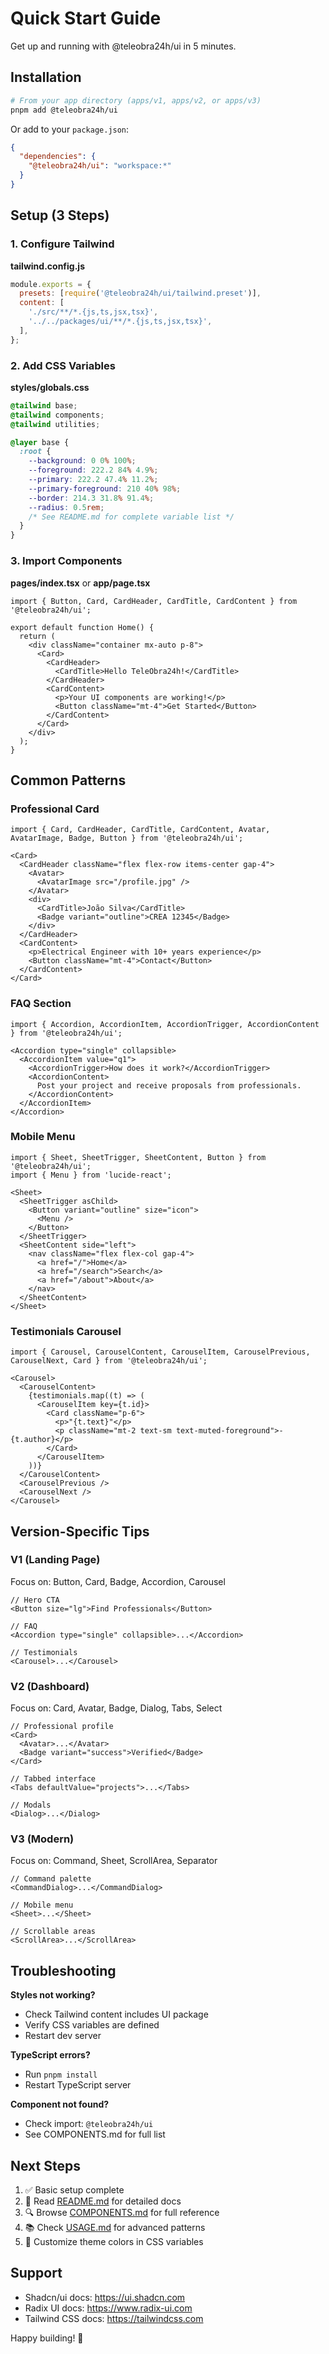 # Quick Start Guide

Get up and running with @teleobra24h/ui in 5 minutes.

## Installation

```bash
# From your app directory (apps/v1, apps/v2, or apps/v3)
pnpm add @teleobra24h/ui
```

Or add to your `package.json`:

```json
{
  "dependencies": {
    "@teleobra24h/ui": "workspace:*"
  }
}
```

## Setup (3 Steps)

### 1. Configure Tailwind

**tailwind.config.js**
```js
module.exports = {
  presets: [require('@teleobra24h/ui/tailwind.preset')],
  content: [
    './src/**/*.{js,ts,jsx,tsx}',
    '../../packages/ui/**/*.{js,ts,jsx,tsx}',
  ],
};
```

### 2. Add CSS Variables

**styles/globals.css**
```css
@tailwind base;
@tailwind components;
@tailwind utilities;

@layer base {
  :root {
    --background: 0 0% 100%;
    --foreground: 222.2 84% 4.9%;
    --primary: 222.2 47.4% 11.2%;
    --primary-foreground: 210 40% 98%;
    --border: 214.3 31.8% 91.4%;
    --radius: 0.5rem;
    /* See README.md for complete variable list */
  }
}
```

### 3. Import Components

**pages/index.tsx** or **app/page.tsx**
```tsx
import { Button, Card, CardHeader, CardTitle, CardContent } from '@teleobra24h/ui';

export default function Home() {
  return (
    <div className="container mx-auto p-8">
      <Card>
        <CardHeader>
          <CardTitle>Hello TeleObra24h!</CardTitle>
        </CardHeader>
        <CardContent>
          <p>Your UI components are working!</p>
          <Button className="mt-4">Get Started</Button>
        </CardContent>
      </Card>
    </div>
  );
}
```

## Common Patterns

### Professional Card

```tsx
import { Card, CardHeader, CardTitle, CardContent, Avatar, AvatarImage, Badge, Button } from '@teleobra24h/ui';

<Card>
  <CardHeader className="flex flex-row items-center gap-4">
    <Avatar>
      <AvatarImage src="/profile.jpg" />
    </Avatar>
    <div>
      <CardTitle>João Silva</CardTitle>
      <Badge variant="outline">CREA 12345</Badge>
    </div>
  </CardHeader>
  <CardContent>
    <p>Electrical Engineer with 10+ years experience</p>
    <Button className="mt-4">Contact</Button>
  </CardContent>
</Card>
```

### FAQ Section

```tsx
import { Accordion, AccordionItem, AccordionTrigger, AccordionContent } from '@teleobra24h/ui';

<Accordion type="single" collapsible>
  <AccordionItem value="q1">
    <AccordionTrigger>How does it work?</AccordionTrigger>
    <AccordionContent>
      Post your project and receive proposals from professionals.
    </AccordionContent>
  </AccordionItem>
</Accordion>
```

### Mobile Menu

```tsx
import { Sheet, SheetTrigger, SheetContent, Button } from '@teleobra24h/ui';
import { Menu } from 'lucide-react';

<Sheet>
  <SheetTrigger asChild>
    <Button variant="outline" size="icon">
      <Menu />
    </Button>
  </SheetTrigger>
  <SheetContent side="left">
    <nav className="flex flex-col gap-4">
      <a href="/">Home</a>
      <a href="/search">Search</a>
      <a href="/about">About</a>
    </nav>
  </SheetContent>
</Sheet>
```

### Testimonials Carousel

```tsx
import { Carousel, CarouselContent, CarouselItem, CarouselPrevious, CarouselNext, Card } from '@teleobra24h/ui';

<Carousel>
  <CarouselContent>
    {testimonials.map((t) => (
      <CarouselItem key={t.id}>
        <Card className="p-6">
          <p>"{t.text}"</p>
          <p className="mt-2 text-sm text-muted-foreground">- {t.author}</p>
        </Card>
      </CarouselItem>
    ))}
  </CarouselContent>
  <CarouselPrevious />
  <CarouselNext />
</Carousel>
```

## Version-Specific Tips

### V1 (Landing Page)
Focus on: Button, Card, Badge, Accordion, Carousel
```tsx
// Hero CTA
<Button size="lg">Find Professionals</Button>

// FAQ
<Accordion type="single" collapsible>...</Accordion>

// Testimonials
<Carousel>...</Carousel>
```

### V2 (Dashboard)
Focus on: Card, Avatar, Badge, Dialog, Tabs, Select
```tsx
// Professional profile
<Card>
  <Avatar>...</Avatar>
  <Badge variant="success">Verified</Badge>
</Card>

// Tabbed interface
<Tabs defaultValue="projects">...</Tabs>

// Modals
<Dialog>...</Dialog>
```

### V3 (Modern)
Focus on: Command, Sheet, ScrollArea, Separator
```tsx
// Command palette
<CommandDialog>...</CommandDialog>

// Mobile menu
<Sheet>...</Sheet>

// Scrollable areas
<ScrollArea>...</ScrollArea>
```

## Troubleshooting

**Styles not working?**
- Check Tailwind content includes UI package
- Verify CSS variables are defined
- Restart dev server

**TypeScript errors?**
- Run `pnpm install`
- Restart TypeScript server

**Component not found?**
- Check import: `@teleobra24h/ui`
- See COMPONENTS.md for full list

## Next Steps

1. ✅ Basic setup complete
2. 📖 Read [README.md](./README.md) for detailed docs
3. 🔍 Browse [COMPONENTS.md](./COMPONENTS.md) for full reference
4. 📚 Check [USAGE.md](./USAGE.md) for advanced patterns
5. 🎨 Customize theme colors in CSS variables

## Support

- Shadcn/ui docs: https://ui.shadcn.com
- Radix UI docs: https://www.radix-ui.com
- Tailwind CSS docs: https://tailwindcss.com

Happy building! 🚀
